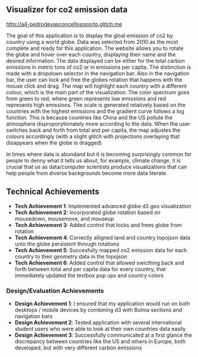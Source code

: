 ## Visualizer for co2 emission data

http://a4-pedrodevasconcellosoporto.glitch.me

The goal of this application is to display the gloal emission of co2 by country using a world globe. Data was selected from 2010 as the most complete and ready for this application. The website allows you to rotate the globe and hover over each country, displaying their name and the desired information. The data displayed can be either for the total carbon emissions in metric tons of co2 or in emissions per capita. The distinction is made with a dropdown selector in the navigation bar. Also in the navigation bar, the user can lock and free the globes rotation that happens with the mouse click and drag. The map will highlight each country with a different colour, which is the main part of the visualization. The color spectrum goes from green to red, where green represents low emissions and red represents high emissions. The scale is generated relatively based on the countries with the highest emissions and the gradient curve follows a log function. This is because countries like China and the US pollute the atmosphere disproporytionately more according to the data. When the user switches back and forth from total and per capita, the map adjustes the colours accordingly (with a slight glitch with projections overlaying that disappears when the globe is dragged)

In times where data is abundand but it is becoming surprisingly common for people to denny what it tells us about, for example, climate change, it is crucial that us as data/computer scientists produce visualizations that can help people from diverse backgrounds become more data literate.

## Technical Achievements
- **Tech Achievement 1**: Implemented advanced globe d3 geo visualization
- **Tech Achievement 2**: Incorporated globe rotation based on mousedown, mousemove, and mouseup
- **Tech Achievement 3**: Added control that locks and frees globe from rotation
- **Tech Achievement 4**: Correctly alligned land and country topojson data unto the globe persistent through rotations
- **Tech Achievement 5**: Succesfully mapped co2 emission data for each country to their geometry data in the topojson 
- **Tech Achievement 6**: Added control that allowed swicthing back and forth between total and per capita data for every country, that immediately updated the textbox pop ups and country colors

### Design/Evaluation Achievements
- **Design Achievement 1**: I ensured that my application would run on both desktops / mobile devices by combining d3 with Bulma sections and navigation bars
- **Design Achievement 2**: Tested application with several international student users who were able to look at their own countries data easily
- **Design Achievement 3**: Successfully communicated at a first glance the discrepancy between countries like the US and others in Europe, both developed, but with very different carbon emissions

